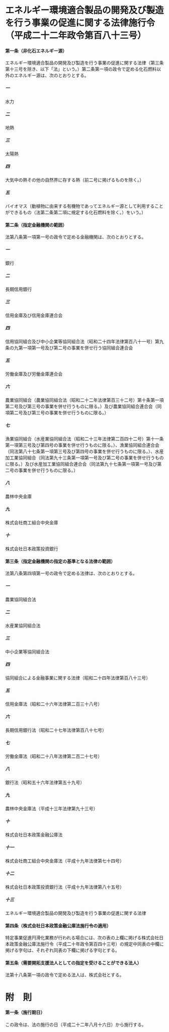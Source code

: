 # エネルギー環境適合製品の開発及び製造を行う事業の促進に関する法律施行令（平成二十二年政令第百八十三号）
#### 第一条（非化石エネルギー源）
エネルギー環境適合製品の開発及び製造を行う事業の促進に関する法律（第三条第十三号を除き、以下「法」という。）第二条第一項の政令で定める化石燃料以外のエネルギー源は、次のとおりとする。
##### 一
水力
##### 二
地熱
##### 三
太陽熱
##### 四
大気中の熱その他の自然界に存する熱（前二号に掲げるものを除く。）
##### 五
バイオマス（動植物に由来する有機物であってエネルギー源として利用することができるもの（法第二条第二項に規定する化石燃料を除く。）をいう。）
#### 第二条（指定金融機関の範囲）
法第八条第一項第一号の政令で定める金融機関は、次のとおりとする。
##### 一
銀行
##### 二
長期信用銀行
##### 三
信用金庫及び信用金庫連合会
##### 四
信用協同組合及び中小企業等協同組合法（昭和二十四年法律第百八十一号）第九条の九第一項第一号及び第二号の事業を併せ行う協同組合連合会
##### 五
労働金庫及び労働金庫連合会
##### 六
農業協同組合（農業協同組合法（昭和二十二年法律第百三十二号）第十条第一項第二号及び第三号の事業を併せ行うものに限る。）及び農業協同組合連合会（同項第二号及び第三号の事業を併せ行うものに限る。）
##### 七
漁業協同組合（水産業協同組合法（昭和二十三年法律第二百四十二号）第十一条第一項第三号及び第四号の事業を併せ行うものに限る。）、漁業協同組合連合会（同法第八十七条第一項第三号及び第四号の事業を併せ行うものに限る。）、水産加工業協同組合（同法第九十三条第一項第一号及び第二号の事業を併せ行うものに限る。）及び水産加工業協同組合連合会（同法第九十七条第一項第一号及び第二号の事業を併せ行うものに限る。）
##### 八
農林中央金庫
##### 九
株式会社商工組合中央金庫
##### 十
株式会社日本政策投資銀行
#### 第三条（指定金融機関の指定の基準となる法律の範囲）
法第八条第四項第一号の政令で定める法律は、次のとおりとする。
##### 一
農業協同組合法
##### 二
水産業協同組合法
##### 三
中小企業等協同組合法
##### 四
協同組合による金融事業に関する法律（昭和二十四年法律第百八十三号）
##### 五
信用金庫法（昭和二十六年法律第二百三十八号）
##### 六
長期信用銀行法（昭和二十七年法律第百八十七号）
##### 七
労働金庫法（昭和二十八年法律第二百二十七号）
##### 八
銀行法（昭和五十六年法律第五十九号）
##### 九
農林中央金庫法（平成十三年法律第九十三号）
##### 十
株式会社日本政策金融公庫法
##### 十一
株式会社商工組合中央金庫法（平成十九年法律第七十四号）
##### 十二
株式会社日本政策投資銀行法（平成十九年法律第八十五号）
##### 十三
エネルギー環境適合製品の開発及び製造を行う事業の促進に関する法律
#### 第四条（株式会社日本政策金融公庫法施行令の適用）
特定事業促進円滑化業務が行われる場合には、次の表の上欄に掲げる株式会社日本政策金融公庫法施行令（平成二十年政令第百四十三号）の規定中同表の中欄に掲げる字句は、それぞれ同表の下欄に掲げる字句とする。
#### 第五条（需要開拓支援法人としての指定を受けることができる法人）
法第十八条第一項の政令で定める法人は、株式会社とする。
# 附　則
#### 第一条（施行期日）
この政令は、法の施行の日（平成二十二年八月十六日）から施行する。
